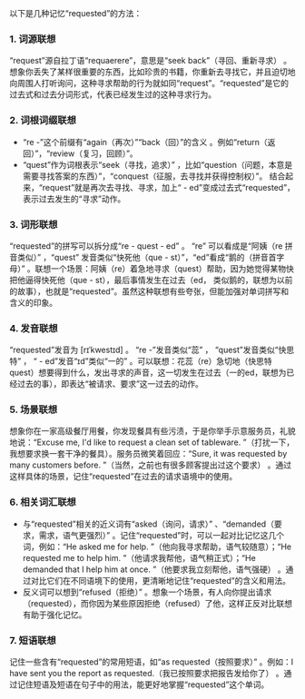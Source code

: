 以下是几种记忆“requested”的方法：

### 1. 词源联想
“request”源自拉丁语“requaerere”，意思是“seek back”（寻回、重新寻求） 。想象你丢失了某样很重要的东西，比如珍贵的书籍，你重新去寻找它，并且迫切地向周围人打听询问，这种寻求帮助的行为就如同“request”。“requested”是它的过去式和过去分词形式，代表已经发生过的这种寻求行为。 

### 2. 词根词缀联想
- “re -”这个前缀有“again（再次）”“back（回）”的含义 。例如“return（返回）”，“review（复习，回顾）”。
- “quest”作为词根表示“seek（寻找，追求）” ，比如“question（问题，本意是需要寻找答案的东西）”，“conquest（征服，去寻找并获得控制权）”。 
结合起来，“request”就是再次去寻找、寻求，加上“ - ed”变成过去式“requested”，表示过去发生的“寻求”动作。

### 3. 词形联想
“requested”的拼写可以拆分成“re - quest - ed” 。 “re” 可以看成是“阿姨（re 拼音类似）” ，“quest” 发音类似“快死他（que - st）”，“ed”看成“鹅的（拼音首字母）” 。联想一个场景：阿姨（re）着急地寻求（quest）帮助，因为她觉得某物快把他逼得快死他（que - st），最后事情发生在过去（ed， 类似鹅的，联想为以前的故事），也就是“requested”。虽然这种联想有些夸张，但能加强对单词拼写和含义的印象。 

### 4. 发音联想
“requested”发音为 [rɪˈkwestɪd] 。 “re -”发音类似“蕊” ， “quest”发音类似“快思特” ， “ - ed”发音“ɪd”类似“一的” 。可以联想：花蕊（re）急切地（快思特quest）想要得到什么，发出寻求的声音，这一切发生在过去（一的ed，联想为已经过去的事），即表达“被请求、要求”这一过去的动作。 

### 5. 场景联想
想象你在一家高级餐厅用餐，你发现餐具有些污渍，于是你举手示意服务员，礼貌地说：“Excuse me, I'd like to request a clean set of tableware. ”（打扰一下，我想要求换一套干净的餐具）。服务员微笑着回应：“Sure, it was requested by many customers before. ”（当然，之前也有很多顾客提出过这个要求） 。通过这样具体的场景，记住“requested”在过去的请求语境中的使用。 

### 6. 相关词汇联想
- 与“requested”相关的近义词有“asked（询问，请求）” 、“demanded（要求，需求，语气更强烈）” 。记住“requested”时，可以一起对比记忆这几个词，例如：“He asked me for help. ”（他向我寻求帮助，语气较随意）；“He requested me to help him. ”（他请求我帮他，语气稍正式）；“He demanded that I help him at once. ”（他要求我立刻帮他，语气强硬） 。通过对比它们在不同语境下的使用，更清晰地记住“requested”的含义和用法。
- 反义词可以想到“refused（拒绝）” 。想象一个场景，有人向你提出请求（requested），而你因为某些原因拒绝（refused）了他，这样正反对比联想有助于强化记忆。 

### 7. 短语联想
记住一些含有“requested”的常用短语，如“as requested（按照要求）” 。例如：I have sent you the report as requested.（我已按照要求把报告发给你了） 。通过记住短语及短语在句子中的用法，能更好地掌握“requested”这个单词。 